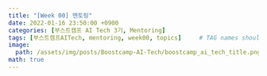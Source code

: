```yaml
---
title: "[Week 00] 멘토링"
date: 2022-01-16 23:50:00 +0900
categories: [부스트캠프 AI Tech 3기, Mentoring]
tags: [부스트캠프AITech, mentoring, week00, topics]     # TAG names should always be lowercase
image: 
  path: /assets/img/posts/Boostcamp-AI-Tech/boostcamp_ai_tech_title.png
math: true
---
```


